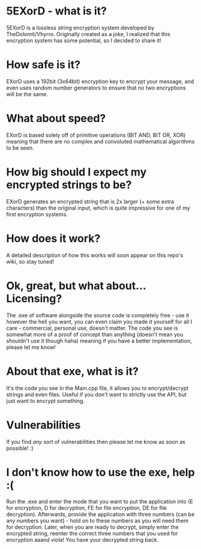 # 5EXorD - what is it?
5EXorD is a lossless string encryption system developed by TheDolomit/Vhyrro.
Originally created as a joke, I realized that this encryption system has some potential, so I decided to share it!
# How safe is it?
EXorD uses a 192bit (3x64bit) encryption key to encrypt your message, and even uses random number generators to ensure that no two encryptions will be the same.
# What about speed?
EXorD is based solely off of primitive operations (BIT AND, BIT OR, XOR) meaning that there are no complex and convoluted mathematical algorithms to be seen.
# How big should I expect my encrypted strings to be?
EXorD generates an encrypted string that is 2x larger (+ some extra characters) than the original input, which is quite impressive for one of my first encryption systems.
# How does it work?
A detailed description of how this works will soon appear on this repo's wiki, so stay tuned!
# Ok, great, but what about... Licensing?
The .exe of software alongside the source code is completely free - use it however the hell you want, you can even claim you made it yourself for all I care - commercial, personal use, doesn't matter. The code you see is somewhat more of a proof of concept than anything (doesn't mean you shouldn't use it though haha) meaning if you have a better implementation, please let me know!
# About that exe, what is it?
It's the code you see in the Main.cpp file, it allows you to encrypt/decrypt strings and even files. Useful if you don't want to strictly use the API, but just want to encrypt something.
# Vulnerabilities
If you find *any* sort of vulnerabilities then please let me know as soon as possible! :)
# I don't know how to use the exe, help :(
Run the .exe and enter the mode that you want to put the application into (E for encryption, D for decryption, FE for file encryption, DE for file decryption). Afterwards, provide the application with three numbers (can be any numbers you want) - hold on to these numbers as you will need them for decryption. Later, when you are ready to decrypt, simply enter the encrypted string, reenter the correct three numbers that you used for encryption aaand viola! You have your decrypted string back.
